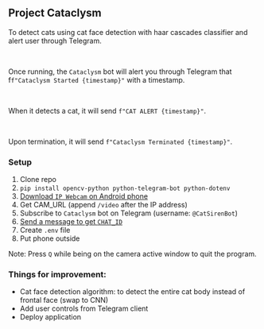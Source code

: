## Project Cataclysm

To detect cats using cat face detection with haar cascades classifier and alert user through Telegram.

<br/>

Once running, the `Cataclysm` bot will alert you through Telegram that f`f"Cataclysm Started {timestamp}"` with a timestamp.

<br/>

When it detects a cat, it will send `f"CAT ALERT {timestamp}"`.

<br/>

Upon termination, it will send `f"Cataclysm Terminated {timestamp}"`.


### Setup
1. Clone repo
2. `pip install opencv-python python-telegram-bot python-dotenv`
3. [Download `IP Webcam` on Android phone](https://play.google.com/store/apps/details?id=com.pas.webcam&hl=en&gl=US)
4. Get CAM_URL (append `/video` after the IP address)
5. Subscribe to `Cataclysm` bot on Telegram (username: `@CatSirenBot`)
6. [Send a message to get `CHAT_ID`](https://github.com/python-telegram-bot/python-telegram-bot/wiki/Introduction-to-the-API)
7. Create `.env` file
8. Put phone outside

Note: Press `Q` while being on the camera active window to quit the program.

### Things for improvement:
- Cat face detection algorithm: to detect the entire cat body instead of frontal face (swap to CNN)
- Add user controls from Telegram client
- Deploy application
